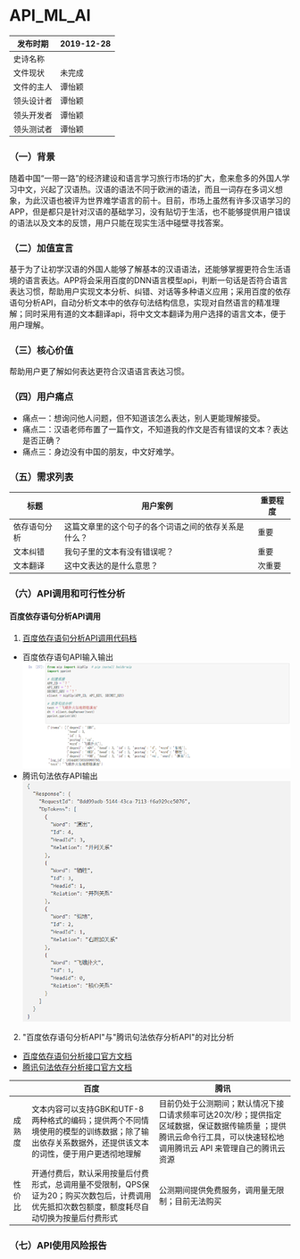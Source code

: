 # API_ML_AI
|   发布时期  |   2019-12-28  |
| --- | --- |
| 史诗名称    |     |
|  文件现状   |  未完成  |
|  文件的主人   |  谭怡颖   |
|  领头设计者   |   谭怡颖  |
|  领头开发者   |  谭怡颖   |
|  领头测试者   |  谭怡颖   |  

### （一）背景  
随着中国“一带一路”的经济建设和语言学习旅行市场的扩大，愈来愈多的外国人学习中文，兴起了汉语热。汉语的语法不同于欧洲的语法，而且一词存在多词义想象，为此汉语也被评为世界难学语言的前十。目前，市场上虽然有许多汉语学习的APP，但是都只是针对汉语的基础学习，没有贴切于生活，也不能够提供用户错误的语法以及文本的反馈，用户只能在现实生活中碰壁寻找答案。
### （二）加值宣言  
基于为了让初学汉语的外国人能够了解基本的汉语语法，还能够掌握更符合生活语境的语言表达。APP将会采用百度的DNN语言模型api，判断一句话是否符合语言表达习惯，帮助用户实现文本分析、纠错、对话等多种语义应用；采用百度的依存语句分析API，自动分析文本中的依存句法结构信息，实现对自然语言的精准理解；同时采用有道的文本翻译api，将中文文本翻译为用户选择的语言文本，便于用户理解。
### （三）核心价值  
帮助用户更了解如何表达更符合汉语语言表达习惯。
### （四）用户痛点  
- 痛点一：想询问他人问题，但不知道该怎么表达，别人更能理解接受。
- 痛点二：汉语老师布置了一篇作文，不知道我的作文是否有错误的文本？表达是否正确？
- 痛点三：身边没有中国的朋友，中文好难学。
### （五）需求列表  
标题 | 用户案例 | 重要程度 
--- | --- | ---
依存语句分析    |    这篇文章里的这个句子的各个词语之间的依存关系是什么？      |    重要      
文本纠错   |   我句子里的文本有没有错误呢？       |    重要      
文本翻译   |    这中文表达的是什么意思？      |    次重要      
### （六）API调用和可行性分析  
#### 百度依存语句分析API调用
1. [百度依存语句分析API调用代码档](https://github.com/ViTaSoyi/API_ML_AI/blob/master/%E7%99%BE%E5%BA%A6%E4%BE%9D%E5%AD%98%E5%8F%A5%E6%B3%95%E5%88%86%E6%9E%90.ipynb)   
- 百度依存语句API输入输出  
![](https://github.com/ViTaSoyi/API_ML_AI/blob/master/%E7%99%BE%E5%BA%A6%E4%BE%9D%E5%AD%98%E5%8F%A5%E6%B3%95.png)  
- 腾讯句法依存API输出  
![](https://github.com/ViTaSoyi/API_ML_AI/blob/master/%E8%85%BE%E8%AE%AF%E5%8F%A5%E6%B3%95%E4%BE%9D%E5%AD%98.png)
2. "百度依存语句分析API"与"腾讯句法依存分析API"的对比分析  
- [百度依存语句分析接口官方文档](https://ai.baidu.com/ai-doc/NLP/ak3pmn40n#%E4%BE%9D%E5%AD%98%E5%8F%A5%E6%B3%95%E5%88%86%E6%9E%90%E6%8E%A5%E5%8F%A3)  
- [腾讯句法依存分析接口官方文档](https://cloud.tencent.com/document/product/271/35510)  

|        | 百度 | 腾讯 | 
| ------ | ---- | ---- |
| 成熟度 |  文本内容可以支持GBK和UTF-8两种格式的编码；提供两个不同情境使用的模型的训练数据；除了输出依存关系数据外，还提供该文本的词性，便于用户更透彻地理解   |  目前仍处于公测期间；默认情况下接口请求频率可达20次/秒；提供指定区域数据，保证数据传输质量 ；提供腾讯云命令行工具，可以快速轻松地调用腾讯云 API 来管理自己的腾讯云资源   |  
| 性价比 |  开通付费后，默认采用按量后付费形式，总调用量不受限制，QPS保证为20；购买次数包后，计费调用优先抵扣次数包额度，额度耗尽自动切换为按量后付费形式    |   公测期间提供免费服务，调用量无限制；目前无法购买   |  

### （七）API使用风险报告  



